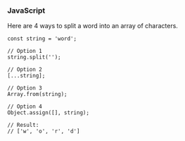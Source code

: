 



### JavaScript
Here are 4 ways to split a word into an array of characters.
```
const string = 'word';

// Option 1
string.split('');

// Option 2
[...string];

// Option 3
Array.from(string);

// Option 4
Object.assign([], string);

// Result:
// ['w', 'o', 'r', 'd']
```